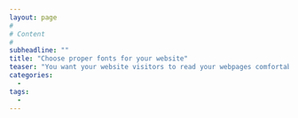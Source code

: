 ```yaml
---
layout: page
#
# Content
#
subheadline: ""
title: "Choose proper fonts for your website"
teaser: "You want your website visitors to read your webpages comfortabely through any kinds of devices, e.g., desktops, laptops, tablets, cell phones."
categories: 
  - 
tags: 
  - 
---
```





 [1]: #
 [2]: #
 [3]: #
 [4]: #
 [5]: #
 [6]: #
 [7]: #
 [8]: #
 [9]: #
 [10]: #